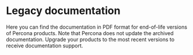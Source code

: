 # Legacy documentation 

Here you can find the documentation in PDF format for end-of-life versions of Percona products. Note that Percona does not update the archived documentation. Upgrade your products to the most recent versions to receive documentation support.
